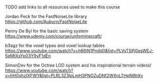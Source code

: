 TODO add links to all resources used to make this course

Jordan Peck for the FastNoiseLite library https://github.com/Auburn/FastNoiseLite

Penny De Byl for the basic saving system https://www.udemy.com/course/unityminecraft/

b3agz for the voxel types and voxel lookup tables https://www.youtube.com/watch?v=h66IN1Pndd0&list=PLVsTSlfj0qsWEJ-5eMtXsYp03Y9yF1dEn

SimonDev for the Octree LOD system and his inspirational terrain videos! https://www.youtube.com/watch?v=hHGshzIXFWY&list=PLRL3Z3lpLmH3PNGZuDNf2WXnLTHpN9hXy